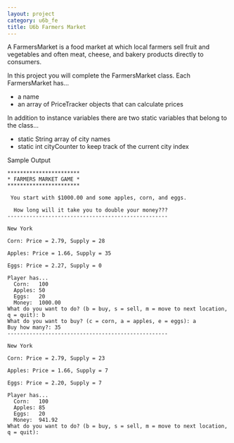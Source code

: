 ```yaml
---
layout: project
category: u6b_fe
title: U6b Farmers Market
---
```




A FarmersMarket is a food market at which local farmers sell fruit and vegetables and often meat, cheese, and bakery products directly to consumers.

In this project you will complete the FarmersMarket class. Each FarmersMarket has...

- a name 
- an array of PriceTracker objects that can calculate prices


In addition to instance variables there are two static variables that belong to the class...

- static String array of city names
- static int cityCounter to keep track of the current city index



Sample Output
```
***********************
* FARMERS MARKET GAME *
***********************

 You start with $1000.00 and some apples, corn, and eggs.

  How long will it take you to double your money???
---------------------------------------------------

New York

Corn: Price = 2.79, Supply = 28

Apples: Price = 1.66, Supply = 35

Eggs: Price = 2.27, Supply = 0

Player has... 
  Corn:   100
  Apples: 50
  Eggs:   20
  Money:  1000.00
What do you want to do? (b = buy, s = sell, m = move to next location, q = quit): b
What do you want to buy? (c = corn, a = apples, e = eggs): a
Buy how many?: 35
---------------------------------------------------

New York

Corn: Price = 2.79, Supply = 23

Apples: Price = 1.66, Supply = 7

Eggs: Price = 2.20, Supply = 7

Player has... 
  Corn:   100
  Apples: 85
  Eggs:   20
  Money:  941.92
What do you want to do? (b = buy, s = sell, m = move to next location, q = quit): 
```